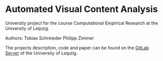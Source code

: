 # Automated Visual Content Analysis
University project for the course Computational Empirical Research at the University of Leipzig.

Authors:
Tobias Schreieder
Philipp Zimmer

The projects description, code and paper can be found on the [GitLab Server](https://git.informatik.uni-leipzig.de/fp83rusi/cer-automated-visual-content-analysis) of the University of Leipzig.
